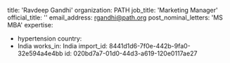 title: 'Ravdeep Gandhi'
organization: PATH
job_title: 'Marketing Manager'
official_title: ''
email_address: rgandhi@path.org
post_nominal_letters: 'MS MBA'
expertise:
  - hypertension
country:
  - India
works_in: India
import_id: 8441d1d6-7f0e-442b-9fa0-32e594a4e4bb
id: 020bd7a7-01d0-44d3-a619-120e0117ae27
